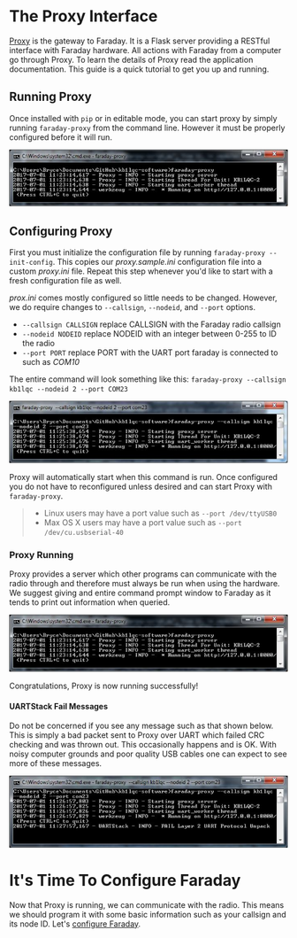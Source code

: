 
# The Proxy Interface

[Proxy](../../proxy) is the gateway to Faraday. It is a Flask server providing a RESTful interface with Faraday hardware. All actions with Faraday from a computer go through Proxy. To learn the details of Proxy read the application documentation. This guide is a quick tutorial to get you up and running.

## Running Proxy
Once installed with `pip` or in editable mode, you can start proxy by simply running `faraday-proxy` from the command line. However it must be properly configured before it will run.

![Proxy INI](images/proxy.jpg "Proxy command prompt")

## Configuring Proxy
First you must initialize the configuration file by running `faraday-proxy --init-config`. This copies our *proxy.sample.ini* configuration file into a custom *proxy.ini* file. Repeat this step whenever you'd like to start with a fresh configuration file as well.

*prox.ini* comes mostly configured so little needs to be changed. However, we do require changes to `--callsign`, `--nodeid`, and `--port` options.
* `--callsign CALLSIGN` replace CALLSIGN with the Faraday radio callsign
* `--nodeid NODEID` replace NODEID with an integer between 0-255 to ID the radio
* `--port PORT` replace PORT with the UART port faraday is connected to such as *COM10*

The entire command will look something like this:
`faraday-proxy --callsign kb1lqc --nodeid 2 --port COM23`

![Proxy Configuration Example](images/proxy-configuration.jpg "Proxy configuration")

Proxy will automatically start when this command is run. Once configured you do not have to reconfigured unless desired and can start Proxy with `faraday-proxy`.

> * Linux users may have a port value such as `--port /dev/ttyUSB0`
> * Max OS X users may have a port value such as `--port /dev/cu.usbserial-40`

### Proxy Running
Proxy provides a server which other programs can communicate with the radio through and therefore must always be run when using the hardware. We suggest giving and entire command prompt window to Faraday as it tends to print out information when queried.

![Proxy INI](images/proxy.jpg "Proxy command prompt")

Congratulations, Proxy is now running successfully!

#### UARTStack Fail Messages
Do not be concerned if you see any message such as that shown below. This is simply a bad packet sent to Proxy over UART which failed CRC checking and was thrown out. This occasionally happens and is OK. With noisy computer grounds and poor quality USB cables one can expect to see more of these messages.

![Proxy INI UARTStack Fail](images/proxy-uartstackfail.jpg "Proxy command prompt")

# It's Time To Configure Faraday
Now that Proxy is running, we can communicate with the radio. This means we should program it with some basic information such as your callsign and its node ID. Let's [configure Faraday](configuring-faraday.md).
